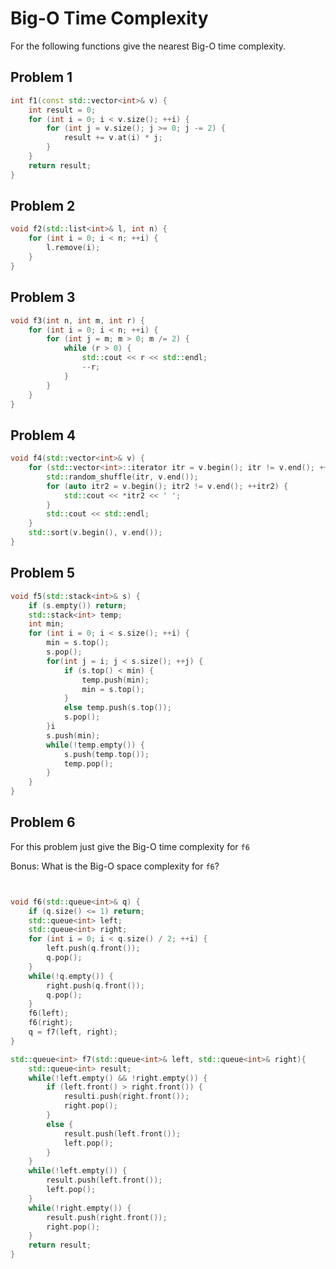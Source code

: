 Big-O Time Complexity
==============================

For the following functions give the nearest Big-O time complexity.

Problem 1
---------

```cpp
int f1(const std::vector<int>& v) {
    int result = 0;
    for (int i = 0; i < v.size(); ++i) {
        for (int j = v.size(); j >= 0; j -= 2) {
            result += v.at(i) * j;
        }
    }
    return result;
}
```

Problem 2
---------

```cpp
void f2(std::list<int>& l, int n) {
    for (int i = 0; i < n; ++i) {
        l.remove(i);
    }
}
```

Problem 3
---------

```cpp
void f3(int n, int m, int r) {
    for (int i = 0; i < n; ++i) {
        for (int j = m; m > 0; m /= 2) {
            while (r > 0) {
                std::cout << r << std::endl;
                --r;
            }
        }
    }
}
```

Problem 4
---------

```cpp
void f4(std::vector<int>& v) {
    for (std::vector<int>::iterator itr = v.begin(); itr != v.end(); ++itr) {
        std::random_shuffle(itr, v.end());
        for (auto itr2 = v.begin(); itr2 != v.end(); ++itr2) {
            std::cout << *itr2 << ' ';
        }
        std::cout << std::endl;
    }
    std::sort(v.begin(), v.end());
}
```


Problem 5 
---------

```cpp
void f5(std::stack<int>& s) {
    if (s.empty()) return;
    std::stack<int> temp;
    int min;
    for (int i = 0; i < s.size(); ++i) {
        min = s.top();
        s.pop();
        for(int j = i; j < s.size(); ++j) {
            if (s.top() < min) {
                temp.push(min);
                min = s.top();
            }
            else temp.push(s.top());
            s.pop();
        }i
        s.push(min);
        while(!temp.empty()) {
            s.push(temp.top());
            temp.pop();
        }
    }
}
```

Problem 6 
---------

For this problem just give the Big-O time complexity for `f6`

Bonus: What is the Big-O space complexity for `f6`?

```cpp


void f6(std::queue<int>& q) {
    if (q.size() <= 1) return;
    std::queue<int> left;
    std::queue<int> right;
    for (int i = 0; i < q.size() / 2; ++i) {
        left.push(q.front());
        q.pop();
    }
    while(!q.empty()) {
        right.push(q.front());
        q.pop();
    }
    f6(left);
    f6(right);
    q = f7(left, right);
}

std::queue<int> f7(std::queue<int>& left, std::queue<int>& right){
    std::queue<int> result;
    while(!left.empty() && !right.empty()) {
        if (left.front() > right.front()) {
            resulti.push(right.front());
            right.pop();
        }
        else {
            result.push(left.front());
            left.pop();
        }
    }
    while(!left.empty()) {
        result.push(left.front());
        left.pop();
    }
    while(!right.empty()) {
        result.push(right.front());
        right.pop();
    }
    return result;
}
```
